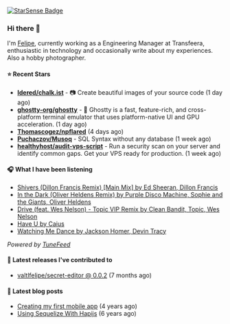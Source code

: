 <a href="https://starsense.app/developer-types" target="_blank"><img src="https://starsense.app/api/badge/?user=valtlfelipe" alt="StarSense Badge"></a>

### Hi there 👋

I'm [Felipe](https://felipevm.com), currently working as a Engineering Manager at Transfeera, enthusiastic in technology and occasionally write about my experiences. Also a hobby photographer.

#### ⭐ Recent Stars
- **[Idered/chalk.ist](https://github.com/Idered/chalk.ist)** - 📷 Create beautiful images of your source code (1 day ago)
- **[ghostty-org/ghostty](https://github.com/ghostty-org/ghostty)** - 👻 Ghostty is a fast, feature-rich, and cross-platform terminal emulator that uses platform-native UI and GPU acceleration. (1 day ago)
- **[Thomascogez/npflared](https://github.com/Thomascogez/npflared)** (4 days ago)
- **[Puchaczov/Musoq](https://github.com/Puchaczov/Musoq)** - SQL Syntax without any database (1 week ago)
- **[healthyhost/audit-vps-script](https://github.com/healthyhost/audit-vps-script)** - Run a security scan on your server and identify common gaps. Get your VPS ready for production. (1 week ago)

#### 🎧 What I have been listening
- [Shivers (Dillon Francis Remix) [Main Mix] by Ed Sheeran, Dillon Francis](https://open.spotify.com/track/59zbXPD0j7JxsVVm480g3b)
- [In the Dark (Oliver Heldens Remix) by Purple Disco Machine, Sophie and the Giants, Oliver Heldens](https://open.spotify.com/track/6ve6SoRuWVZ9kBP1frZTW1)
- [Drive (feat. Wes Nelson) - Topic VIP Remix by Clean Bandit, Topic, Wes Nelson](https://open.spotify.com/track/7BkNs7DRxzsa09I3tzk2XO)
- [Have U by Caius](https://open.spotify.com/track/39x2AFARnc2ovMRtxw272B)
- [Watching Me Dance by Jackson Homer, Devin Tracy](https://open.spotify.com/track/70grXZuSATODDUCXoH7MLM)

_Powered by [TuneFeed](https://tunefeed.app?ref=valtlfelipe-gh-profile)_ 

#### 🚀 Latest releases I've contributed to


- [valtlfelipe/secret-editor @ 0.0.2](https://github.com/valtlfelipe/secret-editor/releases/tag/0.0.2) (7 months ago)

#### 📄 Latest blog posts
- [Creating my first mobile app](https://felipevm.com/posts/creating-my-first-mobile-app/) (4 years ago)
- [Using Sequelize With Hapijs](https://felipevm.com/posts/using-sequelize-with-hapijs/) (6 years ago)
